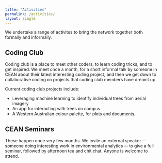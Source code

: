 ```yaml
---
title: "Activities"
permalink: /activities/
layout: single
---
```


We undertake a range of activites to bring the network together both formally and informally.

## Coding Club

Coding club is a place to meet other coders, to learn coding tricks, and to get inspired.  We meet once a month, for a short informal talk by someone in CEAN about their latest interesting coding project, and then we get down to collaborative coding on projects that coding club members have dreamt up.

Current coding club projects include:

 - Leveraging machine learning to identify individual trees from aerial imagery
 - An app for interacting with trees on campus
 - A Western Australian colour palette, for plots and documents.
 
## CEAN Seminars
 
 These happen once very few months.  We invite an external speaker -- someone doing interesting work in environmental analytics -- to give a full seminar, followed by afternoon tea and chit chat.  Anyone is welcome to attend.

 
